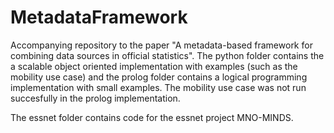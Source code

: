 # MetadataFramework
Accompanying repository to the paper "A metadata-based framework for combining data sources in official statistics". The python folder contains the a scalable object oriented implementation with examples (such as the mobility use case) and the prolog folder contains a logical programming implementation with small examples. The mobility use case was not run succesfully in the prolog implementation.

The essnet folder contains code for the essnet project MNO-MINDS.


